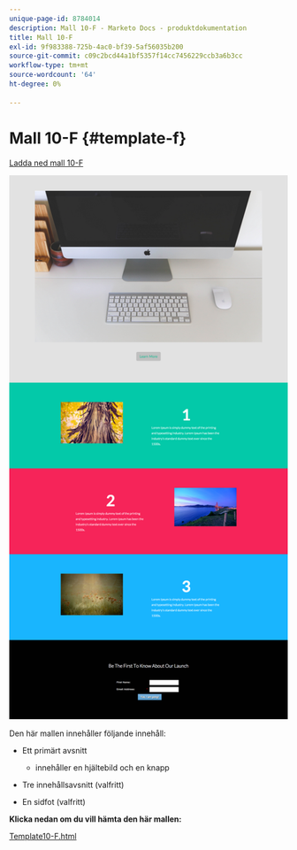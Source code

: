 ```yaml
---
unique-page-id: 8784014
description: Mall 10-F - Marketo Docs - produktdokumentation
title: Mall 10-F
exl-id: 9f983388-725b-4ac0-bf39-5af56035b200
source-git-commit: c09c2bcd44a1bf5357f14cc7456229ccb3a6b3cc
workflow-type: tm+mt
source-wordcount: '64'
ht-degree: 0%

---
```


# Mall 10-F {#template-f}

[Ladda ned mall 10-F](https://docs.marketo.com/download/attachments/8784014/template-10f.html?version=2&amp;modificationdate=1438210996000&amp;api=v2)

![](assets/image2015-7-27-11-3a14-3a42.png)

Den här mallen innehåller följande innehåll:

* Ett primärt avsnitt

   * innehåller en hjältebild och en knapp

* Tre innehållsavsnitt (valfritt)
* En sidfot (valfritt)

**Klicka nedan om du vill hämta den här mallen:**

[Template10-F.html](https://docs.marketo.com/download/attachments/8784014/template-10f.html?version=2&amp;modificationdate=1438210996000&amp;api=v2)
